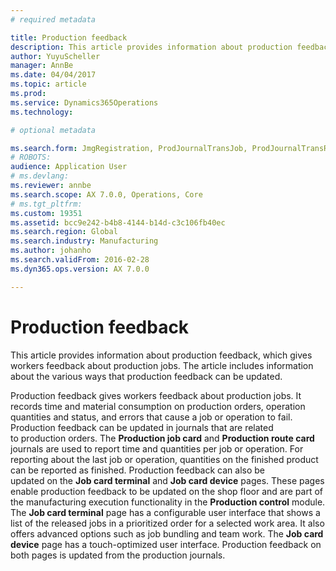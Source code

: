 ```yaml
---
# required metadata

title: Production feedback
description: This article provides information about production feedback, which gives workers feedback about production jobs. The article includes information about the various ways that production feedback can be updated.
author: YuyuScheller
manager: AnnBe
ms.date: 04/04/2017
ms.topic: article
ms.prod: 
ms.service: Dynamics365Operations
ms.technology: 

# optional metadata

ms.search.form: JmgRegistration, ProdJournalTransJob, ProdJournalTransRoute, ProdParmReportFinished
# ROBOTS: 
audience: Application User
# ms.devlang: 
ms.reviewer: annbe
ms.search.scope: AX 7.0.0, Operations, Core
# ms.tgt_pltfrm: 
ms.custom: 19351
ms.assetid: bcc9e242-b4b8-4144-b14d-c3c106fb40ec
ms.search.region: Global
ms.search.industry: Manufacturing
ms.author: johanho
ms.search.validFrom: 2016-02-28
ms.dyn365.ops.version: AX 7.0.0

---
```


# Production feedback

This article provides information about production feedback, which gives workers feedback about production jobs. The article includes information about the various ways that production feedback can be updated.

Production feedback gives workers feedback about production jobs. It records time and material consumption on production orders, operation quantities and status, and errors that cause a job or operation to fail. Production feedback can be updated in journals that are related to production orders. The **Production job card** and **Production route card** journals are used to report time and quantities per job or operation. For reporting about the last job or operation, quantities on the finished product can be reported as finished. Production feedback can also be updated on the **Job card terminal** and **Job card device** pages. These pages enable production feedback to be updated on the shop floor and are part of the manufacturing execution functionality in the **Production control** module. The **Job card terminal** page has a configurable user interface that shows a list of the released jobs in a prioritized order for a selected work area. It also offers advanced options such as job bundling and team work. The **Job card device** page has a touch-optimized user interface. Production feedback on both pages is updated from the production journals.

